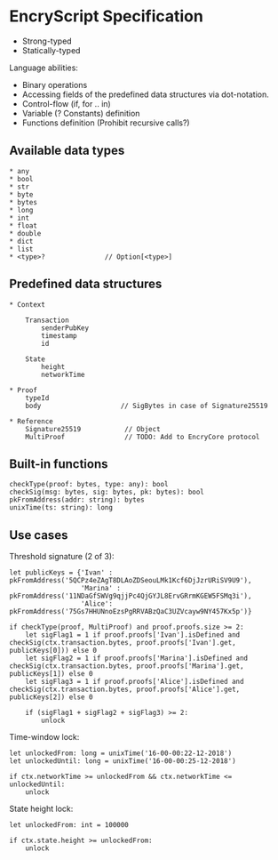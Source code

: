 # EncryScript Specification

* Strong-typed
* Statically-typed

Language abilities:
* Binary operations
* Accessing fields of the predefined data structures via dot-notation.
* Control-flow (if, for .. in)
* Variable (? Constants) definition
* Functions definition (Prohibit recursive calls?) 

## Available data types

    * any
    * bool
    * str
    * byte
    * bytes
    * long
    * int
    * float
    * double
    * dict
    * list
    * <type>?               // Option[<type>]

## Predefined data structures

    * Context
        
        Transaction
            senderPubKey
            timestamp
            id
        
        State
            height
            networkTime
            
    * Proof
        typeId
        body                    // SigBytes in case of Signature25519
        
    * Reference
        Signature25519           // Object
        MultiProof               // TODO: Add to EncryCore protocol
       
## Built-in functions
    
    checkType(proof: bytes, type: any): bool
    checkSig(msg: bytes, sig: bytes, pk: bytes): bool
    pkFromAddress(addr: string): bytes
    unixTime(ts: string): long

## Use cases
Threshold signature (2 of 3):
    
    let publicKeys = {'Ivan' : pkFromAddress('5QCPz4eZAgT8DLAoZDSeouLMk1Kcf6DjJzrURiSV9U9'), 
                      'Marina' : pkFromAddress('11NDaGfSWVg9qjjPc4QjGYJL8ErvGRrmKGEW5FSMq3i'), 
                      'Alice': pkFromAddress('75Gs7HHUNnoEzsPgRRVABzQaC3UZVcayw9NY457Kx5p')}

    if checkType(proof, MultiProof) and proof.proofs.size >= 2:
        let sigFlag1 = 1 if proof.proofs['Ivan'].isDefined and checkSig(ctx.transaction.bytes, proof.proofs['Ivan'].get, publicKeys[0])) else 0
        let sigFlag2 = 1 if proof.proofs['Marina'].isDefined and checkSig(ctx.transaction.bytes, proof.proofs['Marina'].get, publicKeys[1]) else 0
        let sigFlag3 = 1 if proof.proofs['Alice'].isDefined and checkSig(ctx.transaction.bytes, proof.proofs['Alice'].get, publicKeys[2]) else 0
        
        if (sigFlag1 + sigFlag2 + sigFlag3) >= 2:
            unlock
        
Time-window lock:

    let unlockedFrom: long = unixTime('16-00-00:22-12-2018')
    let unlockedUntil: long = unixTime('16-00-00:25-12-2018')
    
    if ctx.networkTime >= unlockedFrom && ctx.networkTime <= unlockedUntil:
        unlock
        
State height lock:

    let unlockedFrom: int = 100000
    
    if ctx.state.height >= unlockedFrom:
        unlock
